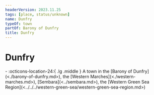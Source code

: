 ```yaml
---
headerVersion: 2023.11.25
tags: [place, status/unknown]
name: Dunfry
typeOf: town
partOf: Barony of Dunfry
title: Dunfry
---
```

# Dunfry
<div class="grid cards ext-narrow-margin ext-one-column" markdown>
-    :octicons-location-24:{ .lg .middle } A town in the [Barony of Dunfry](<./barony-of-dunfry.md>), the [Western Marches](<./western-marches.md>), [Sembara](<../sembara.md>), the [Western Green Sea Region](<../../../western-green-sea/western-green-sea-region.md>)  
</div>


